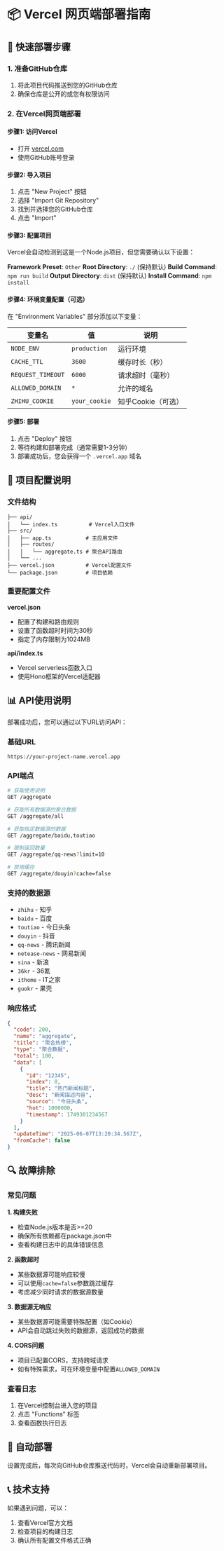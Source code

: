 # 📦 Vercel 网页端部署指南

## 🚀 快速部署步骤

### 1. 准备GitHub仓库
1. 将此项目代码推送到您的GitHub仓库
2. 确保仓库是公开的或您有权限访问

### 2. 在Vercel网页端部署

#### 步骤1: 访问Vercel
- 打开 [vercel.com](https://vercel.com)
- 使用GitHub账号登录

#### 步骤2: 导入项目
1. 点击 "New Project" 按钮
2. 选择 "Import Git Repository"
3. 找到并选择您的GitHub仓库
4. 点击 "Import"

#### 步骤3: 配置项目
Vercel会自动检测到这是一个Node.js项目，但您需要确认以下设置：

**Framework Preset**: `Other`
**Root Directory**: `./` (保持默认)
**Build Command**: `npm run build`
**Output Directory**: `dist` (保持默认)
**Install Command**: `npm install`

#### 步骤4: 环境变量配置（可选）
在 "Environment Variables" 部分添加以下变量：

| 变量名 | 值 | 说明 |
|--------|----|----|
| `NODE_ENV` | `production` | 运行环境 |
| `CACHE_TTL` | `3600` | 缓存时长（秒） |
| `REQUEST_TIMEOUT` | `6000` | 请求超时（毫秒） |
| `ALLOWED_DOMAIN` | `*` | 允许的域名 |
| `ZHIHU_COOKIE` | `your_cookie` | 知乎Cookie（可选） |

#### 步骤5: 部署
1. 点击 "Deploy" 按钮
2. 等待构建和部署完成（通常需要1-3分钟）
3. 部署成功后，您会获得一个 `.vercel.app` 域名

## 🔧 项目配置说明

### 文件结构
```
├── api/
│   └── index.ts          # Vercel入口文件
├── src/
│   ├── app.ts           # 主应用文件
│   ├── routes/
│   │   └── aggregate.ts # 聚合API路由
│   └── ...
├── vercel.json          # Vercel配置文件
└── package.json         # 项目依赖
```

### 重要配置文件

**vercel.json**
- 配置了构建和路由规则
- 设置了函数超时时间为30秒
- 指定了内存限制为1024MB

**api/index.ts**
- Vercel serverless函数入口
- 使用Hono框架的Vercel适配器

## 📊 API使用说明

部署成功后，您可以通过以下URL访问API：

### 基础URL
```
https://your-project-name.vercel.app
```

### API端点
```bash
# 获取使用说明
GET /aggregate

# 获取所有数据源的聚合数据
GET /aggregate/all

# 获取指定数据源的数据
GET /aggregate/baidu,toutiao

# 限制返回数量
GET /aggregate/qq-news?limit=10

# 禁用缓存
GET /aggregate/douyin?cache=false
```

### 支持的数据源
- `zhihu` - 知乎
- `baidu` - 百度  
- `toutiao` - 今日头条
- `douyin` - 抖音
- `qq-news` - 腾讯新闻
- `netease-news` - 网易新闻
- `sina` - 新浪
- `36kr` - 36氪
- `ithome` - IT之家
- `guokr` - 果壳

### 响应格式
```json
{
  "code": 200,
  "name": "aggregate",
  "title": "聚合热榜",
  "type": "聚合数据",
  "total": 100,
  "data": [
    {
      "id": "12345",
      "index": 0,
      "title": "热门新闻标题",
      "desc": "新闻描述内容", 
      "source": "今日头条",
      "hot": 1000000,
      "timestamp": 1749301234567
    }
  ],
  "updateTime": "2025-06-07T13:20:34.567Z",
  "fromCache": false
}
```

## 🔍 故障排除

### 常见问题

**1. 构建失败**
- 检查Node.js版本是否>=20
- 确保所有依赖都在package.json中
- 查看构建日志中的具体错误信息

**2. 函数超时**
- 某些数据源可能响应较慢
- 可以使用`cache=false`参数跳过缓存
- 考虑减少同时请求的数据源数量

**3. 数据源无响应**
- 某些数据源可能需要特殊配置（如Cookie）
- API会自动跳过失败的数据源，返回成功的数据

**4. CORS问题**
- 项目已配置CORS，支持跨域请求
- 如有特殊需求，可在环境变量中配置`ALLOWED_DOMAIN`

### 查看日志
1. 在Vercel控制台进入您的项目
2. 点击 "Functions" 标签
3. 查看函数执行日志

## 🔄 自动部署

设置完成后，每次向GitHub仓库推送代码时，Vercel会自动重新部署项目。

## 📞 技术支持

如果遇到问题，可以：
1. 查看Vercel官方文档
2. 检查项目的构建日志
3. 确认所有配置文件格式正确
